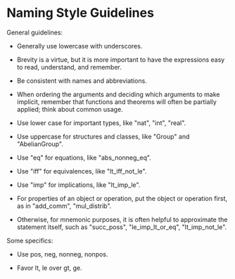 Naming Style Guidelines
=======================

General guidelines:

* Generally use lowercase with underscores.

* Brevity is a virtue, but it is more important to have the expressions easy to read, understand, and remember. 

* Be consistent with names and abbreviations.

* When ordering the arguments and deciding which arguments to make implicit, remember that functions and theorems will often be partially applied; think about common usage. 

* Use lower case for important types, like "nat", "int", "real".

* Use uppercase for structures and classes, like "Group" and "AbelianGroup".

* Use "eq" for equations, like "abs_nonneg_eq".

* Use "iff" for equivalences, like "lt_iff_not_le".

* Use "imp" for implications, like "lt_imp_le".

* For properties of an object or operation, put the object or operation first, as 
in "add_comm", "mul_distrib".

* Otherwise, for mnemonic purposes, it is often helpful to approximate the statement
itself, such as "succ_poss", "le_imp_lt_or_eq", "lt_imp_not_le".


Some specifics:

* Use pos, neg, nonneg, nonpos.

* Favor lt, le over gt, ge.



